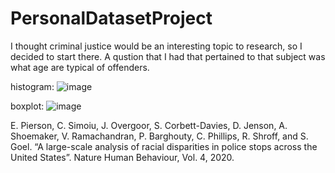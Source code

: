 # PersonalDatasetProject



I thought criminal justice would be an interesting topic to research, so I decided to start there. A qustion that I had that pertained to that subject was what age are typical of offenders.

histogram:
![image](https://user-images.githubusercontent.com/91351877/144724818-7b460bfc-492c-417e-b692-28e761858034.png)

boxplot:
![image](https://user-images.githubusercontent.com/91351877/144724848-8f09bda9-1d0a-4e29-b973-be6a66012d82.png)

E. Pierson, C. Simoiu, J. Overgoor, S. Corbett-Davies, D. Jenson, A. Shoemaker, V. Ramachandran, P. Barghouty, C. Phillips, R. Shroff, and S. Goel. “A large-scale analysis of racial disparities in police stops across the United States”. Nature Human Behaviour, Vol. 4, 2020.
